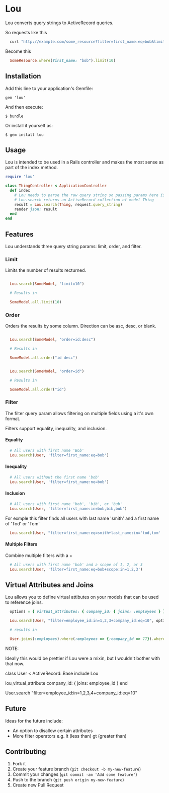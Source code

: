 # Lou

Lou converts query strings to ActiveRecord queries.

So requests like this

```bash
  curl "http://example.com/some_resource?filter=first_name:eq=bob&limit=10"
```

Become this

```ruby
  SomeResource.where(first_name: "bob").limit(10)
```

## Installation

Add this line to your application's Gemfile:

    gem 'lou'

And then execute:

    $ bundle

Or install it yourself as:

    $ gem install lou

## Usage

Lou is intended to be used in a Rails controller and makes the most sense as part of the index method.


```ruby
require 'lou'

class ThingController < ApplicationController
  def index
    # Lou needs to parse the raw query string so passing params here is not going to work
    # Lou.search returns an ActiveRecord collection of model Thing
    result = Lou.search(Thing, request.query_string)
    render json: result
  end
end
```

## Features

Lou understands three query string params: limit, order, and filter.

### Limit

Limits the number of results recturned.

```ruby

  Lou.search(SomeModel, "limit=10")

  # Results in

  SomeModel.all.limit(10)
```

### Order

Orders the results by some column. Direction can be asc, desc, or blank.

```ruby

  Lou.search(SomeModel, "order=id:desc")

  # Results in

  SomeModel.all.order("id desc")
```

```ruby

  Lou.search(SomeModel, "order=id")

  # Results in

  SomeModel.all.order("id")

```

### Filter

The filter query param allows filtering on multiple fields using a it's own format.

Filters support equality, inequality, and inclusion.

#### Equality

```ruby
  # All users with first name 'Bob'
  Lou.search(User, 'filter=first_name:eq=bob')
```

#### Inequality

```ruby
  # All users without the first name 'bob'
  Lou.search(User, 'filter=first_name:ne=bob')
```

#### Inclusion

```ruby
  # All users with first name 'bob', 'bib', or 'bub'
  Lou.search(User, 'filter=first_name:in=bob,bib,bub')
```

For exmple this filter finds all users with last name 'smith' and a first name of 'Tod' or 'Tom'

```ruby
  Lou.search(User, "filter=first_name:eq=smith+last_name:in='tod,tom'
```

#### Multiple Filters

Combine multiple filters with a +

```ruby
  # All users with first name 'bob' and a scope of 1, 2, or 3
  Lou.search(User, 'filter=first_name:eq=bob+scope:in=1,2,3')
```

## Virtual Attributes and Joins

Lou allows you to define virtual attibutes on your models that can be used to reference joins.


```ruby
  options = { virtual_attributes: { company_id: { joins: :employees } } }

  Lou.search(User, "filter=employee_id:in=1,2,3+company_id:eq=10", options)

  # results in

  User.joins(:employees).where(:employees => {:company_id => 77}).where(employee_id: [1,2,3])
```

NOTE:

Ideally this would be prettier if Lou were a mixin, but I wouldn't bother with that now.

class User < ActiveRecord::Base
  include Lou

  lou_virtual_attribute company_id: { joins: employee_id }
end

User.search "filter=employee_id:in=1,2,3,4+company_id:eq=10"

## Future

Ideas for the future include:

* An option to disallow certain attributes
* More filter operators e.g. lt (less than) gt (greater than)

## Contributing

1. Fork it
2. Create your feature branch (`git checkout -b my-new-feature`)
3. Commit your changes (`git commit -am 'Add some feature'`)
4. Push to the branch (`git push origin my-new-feature`)
5. Create new Pull Request
